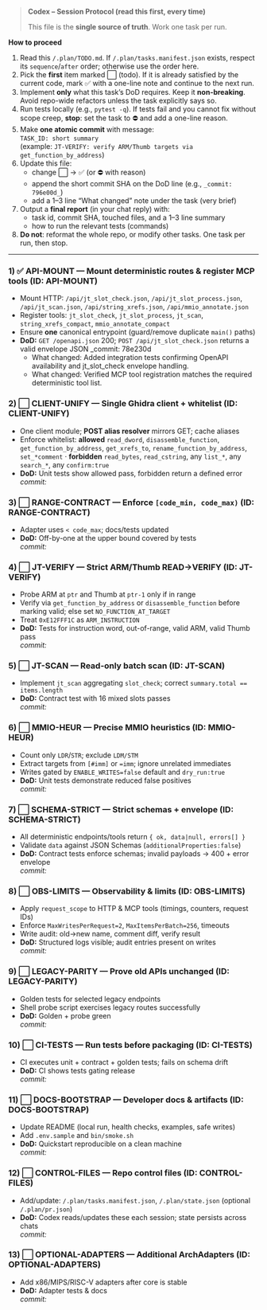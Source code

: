 > **Codex – Session Protocol (read this first, every time)**
>
> This file is the **single source of truth**. Work one task per run.

**How to proceed**

1. Read this `/.plan/TODO.md`. If `/.plan/tasks.manifest.json` exists, respect its `sequence`/`after` order; otherwise use the order here.
2. Pick the **first** item marked ⬜️ (todo). If it is already satisfied by the current code, mark ✅ with a one-line note and continue to the next run.
3. Implement **only** what this task’s DoD requires. Keep it **non-breaking**. Avoid repo-wide refactors unless the task explicitly says so.
4. Run tests locally (e.g., `pytest -q`). If tests fail and you cannot fix without scope creep, **stop**: set the task to ⛔ and add a one-line reason.
5. Make **one atomic commit** with message:  
   `TASK_ID: short summary`  
   (example: `JT-VERIFY: verify ARM/Thumb targets via get_function_by_address`)
6. Update this file:
   - change ⬜️ → ✅ (or ⛔ with reason)
   - append the short commit SHA on the DoD line (e.g., `_commit: 796e00d_`)
   - add a 1–3 line “What changed” note under the task (very brief)
7. Output a **final report** (in your chat reply) with:
   - task id, commit SHA, touched files, and a 1–3 line summary
   - how to run the relevant tests (commands)
8. **Do not**: reformat the whole repo, or modify other tasks. One task per run, then stop.

---

### 1) ✅ API-MOUNT — Mount deterministic routes & register MCP tools (ID: API-MOUNT)
- Mount HTTP: `/api/jt_slot_check.json`, `/api/jt_slot_process.json`,
  `/api/jt_scan.json`, `/api/string_xrefs.json`, `/api/mmio_annotate.json`
- Register tools: `jt_slot_check`, `jt_slot_process`, `jt_scan`,
  `string_xrefs_compact`, `mmio_annotate_compact`
- Ensure **one** canonical entrypoint (guard/remove duplicate `main()` paths)
- **DoD:** `GET /openapi.json` 200; `POST /api/jt_slot_check.json` returns a valid envelope JSON
  _commit: 78e230d
  - What changed: Added integration tests confirming OpenAPI availability and jt_slot_check envelope handling.
  - What changed: Verified MCP tool registration matches the required deterministic tool list.

### 2) ⬜️ CLIENT-UNIFY — Single Ghidra client + whitelist (ID: CLIENT-UNIFY)
- One client module; **POST alias resolver** mirrors GET; cache aliases
- Enforce whitelist: **allowed** `read_dword`, `disassemble_function`,
  `get_function_by_address`, `get_xrefs_to`, `rename_function_by_address`, `set_*comment`
  · **forbidden** `read_bytes`, `read_cstring`, any `list_*`, any `search_*`, any `confirm:true`
- **DoD:** Unit tests show allowed pass, forbidden return a defined error  
  _commit:_

### 3) ⬜️ RANGE-CONTRACT — Enforce `[code_min, code_max)` (ID: RANGE-CONTRACT)
- Adapter uses `< code_max`; docs/tests updated
- **DoD:** Off-by-one at the upper bound covered by tests  
  _commit:_

### 4) ⬜️ JT-VERIFY — Strict ARM/Thumb READ→VERIFY (ID: JT-VERIFY)
- Probe ARM at `ptr` and Thumb at `ptr-1` only if in range
- Verify via `get_function_by_address` or `disassemble_function` before marking valid;
  else set `NO_FUNCTION_AT_TARGET`
- Treat `0xE12FFF1C` as `ARM_INSTRUCTION`
- **DoD:** Tests for instruction word, out-of-range, valid ARM, valid Thumb pass  
  _commit:_

### 5) ⬜️ JT-SCAN — Read-only batch scan (ID: JT-SCAN)
- Implement `jt_scan` aggregating `slot_check`; correct `summary.total == items.length`
- **DoD:** Contract test with 16 mixed slots passes  
  _commit:_

### 6) ⬜️ MMIO-HEUR — Precise MMIO heuristics (ID: MMIO-HEUR)
- Count only `LDR`/`STR`; exclude `LDM/STM`
- Extract targets from `[#imm]` or `=imm`; ignore unrelated immediates
- Writes gated by `ENABLE_WRITES=false` default and `dry_run:true`
- **DoD:** Unit tests demonstrate reduced false positives  
  _commit:_

### 7) ⬜️ SCHEMA-STRICT — Strict schemas + envelope (ID: SCHEMA-STRICT)
- All deterministic endpoints/tools return `{ ok, data|null, errors[] }`
- Validate `data` against JSON Schemas (`additionalProperties:false`)
- **DoD:** Contract tests enforce schemas; invalid payloads → 400 + error envelope  
  _commit:_

### 8) ⬜️ OBS-LIMITS — Observability & limits (ID: OBS-LIMITS)
- Apply `request_scope` to HTTP & MCP tools (timings, counters, request IDs)
- Enforce `MaxWritesPerRequest=2`, `MaxItemsPerBatch=256`, timeouts
- Write audit: old→new name, comment diff, verify result
- **DoD:** Structured logs visible; audit entries present on writes  
  _commit:_

### 9) ⬜️ LEGACY-PARITY — Prove old APIs unchanged (ID: LEGACY-PARITY)
- Golden tests for selected legacy endpoints
- Shell probe script exercises legacy routes successfully
- **DoD:** Golden + probe green  
  _commit:_

### 10) ⬜️ CI-TESTS — Run tests before packaging (ID: CI-TESTS)
- CI executes unit + contract + golden tests; fails on schema drift
- **DoD:** CI shows tests gating release  
  _commit:_

### 11) ⬜️ DOCS-BOOTSTRAP — Developer docs & artifacts (ID: DOCS-BOOTSTRAP)
- Update README (local run, health checks, examples, safe writes)
- Add `.env.sample` and `bin/smoke.sh`
- **DoD:** Quickstart reproducible on a clean machine  
  _commit:_

### 12) ⬜️ CONTROL-FILES — Repo control files (ID: CONTROL-FILES)
- Add/update: `/.plan/tasks.manifest.json`, `/.plan/state.json` (optional `/.plan/pr.json`)
- **DoD:** Codex reads/updates these each session; state persists across chats  
  _commit:_

### 13) ⬜️ OPTIONAL-ADAPTERS — Additional ArchAdapters (ID: OPTIONAL-ADAPTERS)
- Add x86/MIPS/RISC-V adapters after core is stable
- **DoD:** Adapter tests & docs  
  _commit:_

